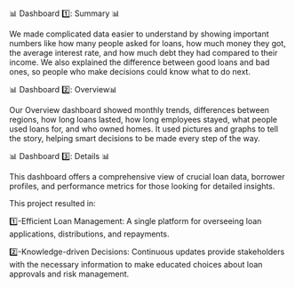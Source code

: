 📊 Dashboard 1️⃣: Summary 📊

We made complicated data easier to understand by showing important numbers like how many people asked for loans, how much money they got, the average interest rate, and how much debt they had compared to their income. We also explained the difference between good loans and bad ones, so people who make decisions could know what to do next.

📊 Dashboard 2️⃣: Overview📊

Our Overview dashboard showed monthly trends, differences between regions, how long loans lasted, how long employees stayed, what people used loans for, and who owned homes. It used pictures and graphs to tell the story, helping smart decisions to be made every step of the way.


📊 Dashboard 3️⃣: Details 📊

This dashboard offers a comprehensive view of crucial loan data, borrower profiles, and performance metrics for those looking for detailed insights.

This project resulted in:

1️⃣-Efficient Loan Management: A single platform for overseeing loan applications, distributions, and repayments.

2️⃣-Knowledge-driven Decisions: Continuous updates provide stakeholders with the necessary information to make educated choices about loan approvals and risk management.
